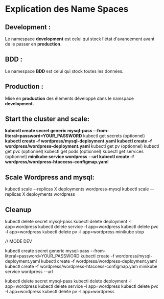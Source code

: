 # Explication des Name Spaces
## **Development :**
Le namespace **development** est celui qui stock l'état d'avancement avant de le passer en **production.**

## **BDD :**
Le namespace **BDD** est celui qui stock toutes les données.

## **Production :**
Mise en **production** des éléments développé dans le namspace **development.**

## Start the cluster and scale:

**kubectl create secret generic mysql-pass --from-literal=password=YOUR_PASSWORD**
kubectl get secrets (optionnel)
**kubectl create -f wordpress/mysql-deployment.yaml**
**kubectl create -f wordpress/wordpress-deployment.yaml**
kubectl get pv (optionnel)
kubectl get pvc (optionnel)
kubectl get pods (optionnel)
kubectl get services (optionnel)
**minikube service wordpress --url**
**kubectl create -f wordpress/wordpress-htaccess-configmap.yaml**

## Scale Wordpress and mysql:
kubectl scale --replicas X deployments wordpress-mysql
kubectl scale --replicas X deployments wordpress

## Cleanup
kubectl delete secret mysql-pass
kubectl delete deployment -l app=wordpress
kubectl delete service -l app=wordpress
kubectl delete pvc -l app=wordpress
kubectl delete pv -l app=wordpress
minikube stop


// MODE DEV 

kubectl create secret generic mysql-pass --from-literal=password=YOUR_PASSWORD
kubectl create -f wordpress/mysql-deployment.yaml
kubectl create -f wordpress/wordpress-deployment.yaml
kubectl create -f wordpress/wordpress-htaccess-configmap.yam
minikube service wordpress --url

kubectl delete secret mysql-pass
kubectl delete deployment -l app=wordpress
kubectl delete service -l app=wordpress
kubectl delete pvc -l app=wordpress
kubectl delete pv -l app=wordpress